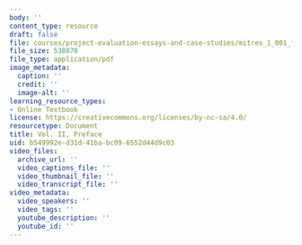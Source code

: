 ```yaml
---
body: ''
content_type: resource
draft: false
file: courses/project-evaluation-essays-and-case-studies/mitres_1_001_f23_vol2_preface.pdf
file_size: 538070
file_type: application/pdf
image_metadata:
  caption: ''
  credit: ''
  image-alt: ''
learning_resource_types:
- Online Textbook
license: https://creativecommons.org/licenses/by-nc-sa/4.0/
resourcetype: Document
title: Vol. II, Preface
uid: b549992e-d31d-41ba-bc09-6552d44d9c03
video_files:
  archive_url: ''
  video_captions_file: ''
  video_thumbnail_file: ''
  video_transcript_file: ''
video_metadata:
  video_speakers: ''
  video_tags: ''
  youtube_description: ''
  youtube_id: ''
---
```

